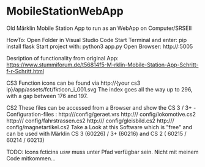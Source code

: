 # MobileStationWebApp
Old Märklin Mobile Station App to run as an WebApp on Computer/SRSEII

HowTo:
Open Folder in Visual Studio Code
Start Terminal and enter:
    pip install flask
Start project with:
    python3 app.py
Open Browser:
http://<your-ip>:5005

Desription of functionality from original App:
https://www.stummiforum.de/t56814f5-M-rklin-Mobile-Station-App-Schritt-f-r-Schritt.html

CS3
Function icons can be found via http://{your cs3 ip}/app/assets/fct/fkticon_i_001.svg
The index goes all the way up to 296, with a gap between 176 and 197.

CS2
These files can be accessed from a Browser and show the CS 3 / 3+ - Configuration-files :
http://<CS3-IP-address>/config/geraet.vrs
http://<CS3-IP-address>/ config/lokomotive.cs2
http://<CS3-IP-address>/ config/fahrstrassen.cs2
http://<CS3-IP-address>/ config/gleisbild.cs2
http://<CS3-IP-address>/ config/magnetartikel.cs2
Take a Look at this Software which is "free" and can be used with Märklin CS 3 (60226) / 3+ (60216) and CS 2 ( 60215 / 60214 / 60213)


TODO: Icons fcticins usw muss unter Pfad verfügbar sein. Nicht mit meinem Code mitkommen…